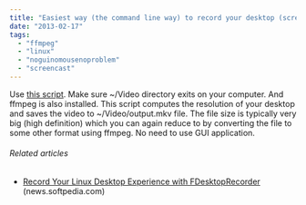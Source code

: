 ```yaml
---
title: "Easiest way (the command line way) to record your desktop (screencast) in linux"
date: "2013-02-17"
tags: 
  - "ffmpeg"
  - "linux"
  - "noguinomousenoproblem"
  - "screencast"
---
```


Use [this script](https://raw.github.com/dilawar/Scripts/master/record_my_desktop.sh). Make sure ~/Video directory exits on your computer. And ffmpeg is also installed. This script computes the resolution of your desktop and saves the video to ~/Video/output.mkv file. The file size is typically very big (high definition) which you can again reduce to by converting the file to some other format using ffmpeg. No need to use GUI application.

###### Related articles

- [Record Your Linux Desktop Experience with FDesktopRecorder](http://news.softpedia.com/news/Record-Your-Linux-Desktop-Experience-with-FDesktopRecorder-322901.shtml) (news.softpedia.com)
